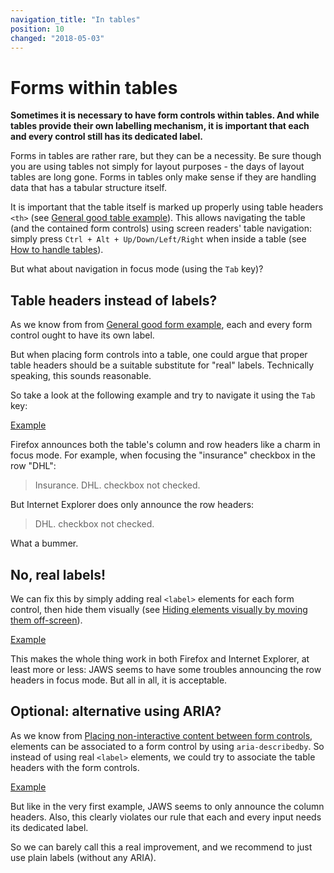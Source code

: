 ```yaml
---
navigation_title: "In tables"
position: 10
changed: "2018-05-03"
---
```


# Forms within tables

**Sometimes it is necessary to have form controls within tables. And while tables provide their own labelling mechanism, it is important that each and every control still has its dedicated label.**

Forms in tables are rather rare, but they can be a necessity. Be sure though you are using tables not simply for layout purposes - the days of layout tables are long gone. Forms in tables only make sense if they are handling data that has a tabular structure itself.

It is important that the table itself is marked up properly using table headers `<th>` (see [General good table example](/examples/tables/good-example)). This allows navigating the table (and the contained form controls) using screen readers' table navigation: simply press `Ctrl + Alt + Up/Down/Left/Right` when inside a table (see [How to handle tables](/examples/tables/handling)).

But what about navigation in focus mode (using the `Tab` key)?

## Table headers instead of labels?

As we know from from [General good form example](/examples/forms/good-example), each and every form control ought to have its own label.

But when placing form controls into a table, one could argue that proper table headers should be a suitable substitute for "real" labels. Technically speaking, this sounds reasonable.

So take a look at the following example and try to navigate it using the `Tab` key:

[Example](_examples/form-controls-without-labels-in-a-table)

Firefox announces both the table's column and row headers like a charm in focus mode. For example, when focusing the "insurance" checkbox in the row "DHL":

> Insurance. DHL. checkbox not checked.

But Internet Explorer does only announce the row headers:

> DHL. checkbox not checked.

What a bummer.

## No, real labels!

We can fix this by simply adding real `<label>` elements for each form control, then hide them visually (see [Hiding elements visually by moving them off-screen](/examples/hiding-elements/visually)).

[Example](_examples/form-controls-with-labels-in-a-table)

This makes the whole thing work in both Firefox and Internet Explorer, at least more or less: JAWS seems to have some troubles announcing the row headers in focus mode. But all in all, it is acceptable.

## Optional: alternative using ARIA?

As we know from [Placing non-interactive content between form controls](/examples/forms/non-interactive-content), elements can be associated to a form control by using `aria-describedby`. So instead of using real `<label>` elements, we could try to associate the table headers with the form controls.

[Example](_examples/form-controls-without-labels-in-a-table-fixed-with-aria)

But like in the very first example, JAWS seems to only announce the column headers. Also, this clearly violates our rule that each and every input needs its dedicated label.

So we can barely call this a real improvement, and we recommend to just use plain labels (without any ARIA).